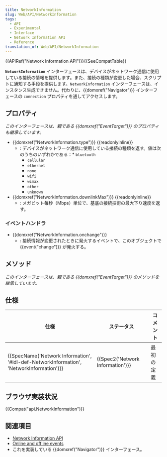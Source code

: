 ```yaml
---
title: NetworkInformation
slug: Web/API/NetworkInformation
tags:
  - API
  - Experimental
  - Interface
  - Network Information API
  - Reference
translation_of: Web/API/NetworkInformation
---
```

{{APIRef("Network Information API")}}{{SeeCompatTable}}

**`NetworkInformation`** インターフェースは、デバイスがネットワーク通信に使用している接続の情報を提供します。また、接続の種類が変更した場合、スクリプトに通知する手段を提供します。`NetworkInformation` インターフェースは、インスタンス生成できません。代わりに、{{domxref("Navigator")}} インターフェースの `connection` プロパティを通してアクセスします。

## プロパティ

_このインターフェースは、親である {{domxref("EventTarget")}} のプロパティも継承しています。_

- {{domxref("NetworkInformation.type")}} {{readonlyinline}}
  - : デバイスがネットワーク通信に使用している接続の種類を返す。値は次のうちのいずれかである：\* `bluetooth`
    - `cellular`
    - `ethernet`
    - `none`
    - `wifi`
    - `wimax`
    - `other`
    - `unknown`
- {{domxref("NetworkInformation.downlinkMax")}} {{readonlyinline}}
  - : メガビット毎秒（Mbps）単位で、基底の接続技術の最大下り速度を返す。

### イベントハンドラ

- {{domxref("NetworkInformation.onchange")}}
  - : 接続情報が変更されたときに発火するイベントで、このオブジェクトで {{event("change")}} が発火する。

## メソッド

_このインターフェースは、親である {{domxref("EventTarget")}} のメソッドを継承しています。_

## 仕様

| 仕様                                                                                                                 | ステータス                                   | コメント   |
| -------------------------------------------------------------------------------------------------------------------- | -------------------------------------------- | ---------- |
| {{SpecName('Network Information', '#idl-def-NetworkInformation', 'NetworkInformation')}} | {{Spec2('Network Information')}} | 最初の定義 |

## ブラウザ実装状況

{{Compat("api.NetworkInformation")}}

## 関連項目

- [Network Information API](/ja/docs/Web/API/Network_Information_API)
- [Online and offline events](/ja/docs/Online_and_offline_events)
- これを実装している {{domxref("Navigator")}} インターフェース。
